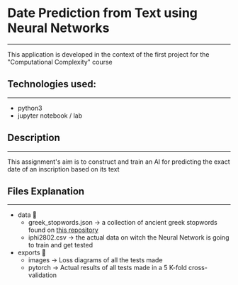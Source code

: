 # Date Prediction from Text using Neural Networks

---
This application is developed in the context of the first project for the "Computational Complexity" course

## Technologies used:

---
- python3
- jupyter notebook / lab

## Description

---
This assignment's aim is to construct and train an AI for predicting the exact date of an inscription based on its text

## Files Explanation

---
- data 📁
  - greek_stopwords.json -> a collection of ancient greek stopwords found on [this repository]("https://github.com/aurelberra/stopwords")
  - iphi2802.csv -> the actual data on witch the Neural Network is going to train and get tested
- exports 📁
  - images -> Loss diagrams of all the tests made
  - pytorch -> Actual results of all tests made in a 5 K-fold cross-validation